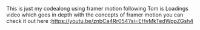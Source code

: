 This is just my codealong using framer motion following Tom is Loadings video which goes in depth with the concepts of framer motion you can check it out here :https://youtu.be/znbCa4Rr054?si=EHvMkTedWppZGsh4